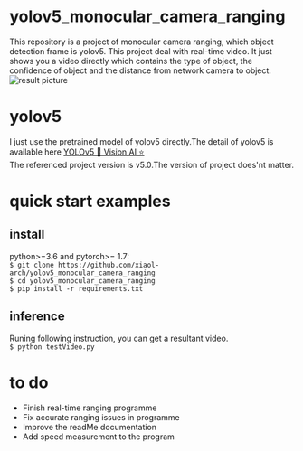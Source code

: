 # yolov5_monocular_camera_ranging
This repository is a project of monocular camera ranging, which object detection frame is yolov5. 
This project deal with real-time video. It just shows you a video directly which contains the type of object, the confidence of object and the distance from network camera to object. <br>
![result picture](https://github.com/xiaol-arch/yolov5_monocular_camera_ranging/blob/main/article_pic/01.jpg)
# yolov5
I just use the pretrained model of yolov5 directly.The detail of yolov5 is available here [YOLOv5 🚀 Vision AI ⭐](https://github.com/ultralytics/yolov5)   
The referenced project version is v5.0.The version of project does'nt matter. 
# quick start examples
## install
python>=3.6 and pytorch>= 1.7:   
`$ git clone https://github.com/xiaol-arch/yolov5_monocular_camera_ranging`<br>
`$ cd yolov5_monocular_camera_ranging`<br>
`$ pip install -r requirements.txt`   
## inference   
Runing following instruction, you can get a resultant video.<br>
`$ python testVideo.py`
#  to do 
+ Finish real-time ranging programme
+ Fix accurate ranging issues in programme
+ Improve the readMe documentation
+ Add speed measurement to the program
